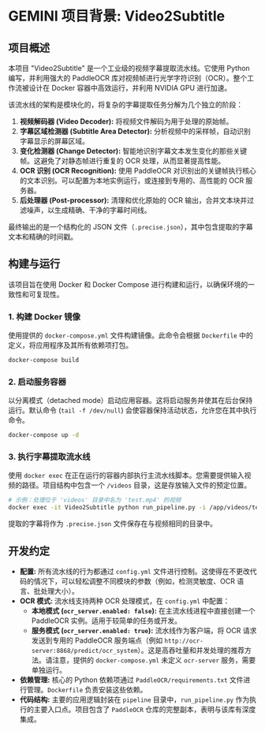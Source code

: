 # GEMINI 项目背景: Video2Subtitle

## 项目概述

本项目 "Video2Subtitle" 是一个工业级的视频字幕提取流水线。它使用 Python 编写，并利用强大的 PaddleOCR 库对视频帧进行光学字符识别（OCR）。整个工作流被设计在 Docker 容器中高效运行，并利用 NVIDIA GPU 进行加速。

该流水线的架构是模块化的，将复杂的字幕提取任务分解为几个独立的阶段：

1.  **视频解码器 (Video Decoder):** 将视频文件解码为用于处理的原始帧。
2.  **字幕区域检测器 (Subtitle Area Detector):** 分析视频中的采样帧，自动识别字幕显示的屏幕区域。
3.  **变化检测器 (Change Detector):** 智能地识别字幕文本发生变化的那些关键帧。这避免了对静态帧进行重复的 OCR 处理，从而显著提高性能。
4.  **OCR 识别 (OCR Recognition):** 使用 PaddleOCR 对识别出的关键帧执行核心的文本识别。可以配置为本地实例运行，或连接到专用的、高性能的 OCR 服务器。
5.  **后处理器 (Post-processor):** 清理和优化原始的 OCR 输出，合并文本块并过滤噪声，以生成精确、干净的字幕时间线。

最终输出的是一个结构化的 JSON 文件（`.precise.json`），其中包含提取的字幕文本和精确的时间戳。

## 构建与运行

该项目旨在使用 Docker 和 Docker Compose 进行构建和运行，以确保环境的一致性和可复现性。

### 1. 构建 Docker 镜像

使用提供的 `docker-compose.yml` 文件构建镜像。此命令会根据 `Dockerfile` 中的定义，将应用程序及其所有依赖项打包。

```bash
docker-compose build
```

### 2. 启动服务容器

以分离模式（detached mode）启动应用容器。这将启动服务并使其在后台保持运行。默认命令 (`tail -f /dev/null`) 会使容器保持活动状态，允许您在其中执行命令。

```bash
docker-compose up -d
```

### 3. 执行字幕提取流水线

使用 `docker exec` 在正在运行的容器内部执行主流水线脚本。您需要提供输入视频的路径。项目结构中包含一个 `/videos` 目录，这是存放输入文件的预定位置。

```bash
# 示例：处理位于 'videos' 目录中名为 'test.mp4' 的视频
docker exec -it Video2Subtitle python run_pipeline.py -i /app/videos/test.mp4 --config /app/config.yml
```

提取的字幕将作为 `.precise.json` 文件保存在与视频相同的目录中。

## 开发约定

*   **配置:** 所有流水线的行为都通过 `config.yml` 文件进行控制。这使得在不更改代码的情况下，可以轻松调整不同模块的参数（例如，检测灵敏度、OCR 语言、批处理大小）。
*   **OCR 模式:** 流水线支持两种 OCR 处理模式，在 `config.yml` 中配置：
    *   **本地模式 (`ocr_server.enabled: false`):** 在主流水线进程中直接创建一个 PaddleOCR 实例。适用于较简单的任务或开发。
    *   **服务模式 (`ocr_server.enabled: true`):** 流水线作为客户端，将 OCR 请求发送到专用的 PaddleOCR 服务端点（例如 `http://ocr-server:8868/predict/ocr_system`）。这是高吞吐量和并发处理的推荐方法。请注意，提供的 `docker-compose.yml` 未定义 `ocr-server` 服务，需要单独运行。
*   **依赖管理:** 核心的 Python 依赖项通过 `PaddleOCR/requirements.txt` 文件进行管理。`Dockerfile` 负责安装这些依赖。
*   **代码结构:** 主要的应用逻辑封装在 `pipeline` 目录中，`run_pipeline.py` 作为执行的主要入口点。项目包含了 `PaddleOCR` 仓库的完整副本，表明与该库有深度集成。
